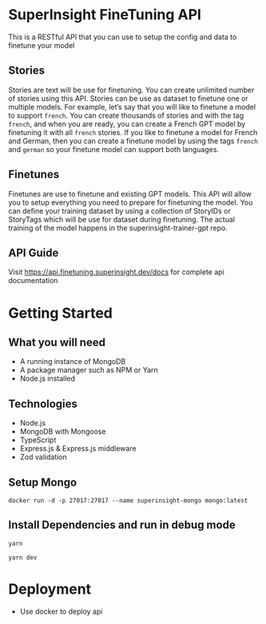 # SuperInsight FineTuning API
This is a RESTful API that you can use to setup the config and data to finetune your model

## Stories
Stories are text will be use for finetuning. You can create unlimited number of stories using this API. Stories can be use as dataset to finetune one or multiple models. For example, let’s say that you will like to finetune a model to support `french`. You can create thousands of stories and with the tag `french`, and when you are ready, you can create a French GPT model by finetuning it with all `french` stories. If you like to finetune a model for French and German, then you can create a finetune model by using the tags `french` and `german` so your finetune model can support both languages.

## Finetunes
Finetunes are use to finetune and existing GPT models. This API will allow you to setup everything you need to prepare for finetuning the model. You can define your training dataset by using a collection of StoryIDs or StoryTags which will be use for dataset during finetuning. The actual training of the model happens in the superinsight-trainer-gpt repo.

## API Guide
Visit https://api.finetuning.superinsight.dev/docs for complete api documentation
 

# Getting Started

## What you will need
* A running instance of MongoDB
* A package manager such as NPM or Yarn
* Node.js installed

## Technologies
* Node.js
* MongoDB with Mongoose
* TypeScript
* Express.js & Express.js middleware
* Zod validation

## Setup Mongo
```
docker run -d -p 27017:27017 --name superinsight-mongo mongo:latest
```
## Install Dependencies and run in debug mode
```
yarn
```
```
yarn dev
```

# Deployment
* Use docker to deploy api